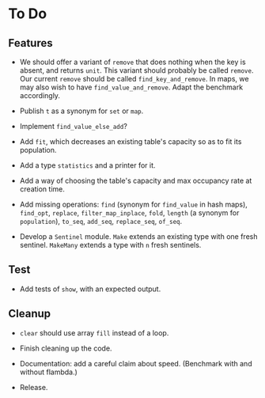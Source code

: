 # To Do

## Features

* We should offer a variant of `remove` that does nothing
  when the key is absent, and returns `unit`.
  This variant should probably be called `remove`.
  Our current `remove` should be called `find_key_and_remove`.
  In maps, we may also wish to have `find_value_and_remove`.
  Adapt the benchmark accordingly.

* Publish `t` as a synonym for `set` or `map`.

* Implement `find_value_else_add`?

* Add `fit`, which decreases an existing table's capacity so as
  to fit its population.

* Add a type `statistics` and a printer for it.

* Add a way of choosing the table's capacity and max occupancy rate
  at creation time.

* Add missing operations:
  `find` (synonym for `find_value` in hash maps),
  `find_opt`,
  `replace`,
  `filter_map_inplace`,
  `fold`,
  `length` (a synonym for `population`),
  `to_seq`, `add_seq`, `replace_seq`, `of_seq`.

* Develop a `Sentinel` module.
  `Make` extends an existing type with one fresh sentinel.
  `MakeMany` extends a type with `n` fresh sentinels.

## Test

* Add tests of `show`, with an expected output.

## Cleanup

* `clear` should use array `fill` instead of a loop.

* Finish cleaning up the code.

* Documentation: add a careful claim about speed. (Benchmark with and without flambda.)

* Release.
